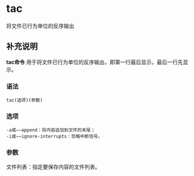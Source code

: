 tac
===

将文件已行为单位的反序输出

## 补充说明

**tac命令** 用于将文件已行为单位的反序输出，即第一行最后显示，最后一行先显示。

### 语法  

```
tac(选项)(参数)
```

### 选项  

```
-a或——append：将内容追加到文件的末尾；
-i或——ignore-interrupts：忽略中断信号。
```

### 参数  

文件列表：指定要保存内容的文件列表。


<!-- Linux命令行搜索引擎：https://jaywcjlove.github.io/linux-command/ -->